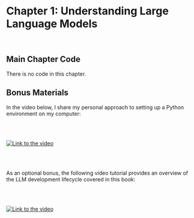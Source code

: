 # Chapter 1: Understanding Large Language Models

&nbsp;

## Main Chapter Code

There is no code in this chapter.

## Bonus Materials

In the video below, I share my personal approach to setting up a Python environment on my computer:

<br>
<br>

[![Link to the video](https://img.youtube.com/vi/yAcWnfsZhzo/0.jpg)](https://www.youtube.com/watch?v=yAcWnfsZhzo)

<br>
<br>

As an optional bonus, the following video tutorial provides an overview of the LLM development lifecycle covered in this book:

<br>
<br>

[![Link to the video](https://img.youtube.com/vi/kPGTx4wcm_w/0.jpg)](https://www.youtube.com/watch?v=kPGTx4wcm_w)
